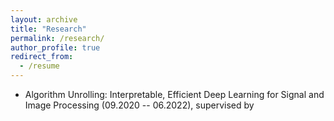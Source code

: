 ```yaml
---
layout: archive
title: "Research"
permalink: /research/
author_profile: true
redirect_from:
  - /resume
---
```

* Algorithm Unrolling: Interpretable, Efficient Deep Learning for Signal and Image Processing (09.2020 -- 06.2022), supervised by 


